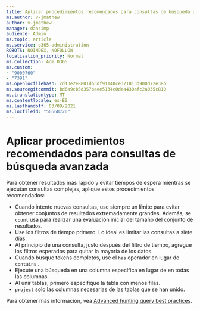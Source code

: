 ```yaml
---
title: Aplicar procedimientos recomendados para consultas de búsqueda avanzada
ms.author: v-jmathew
author: v-jmathew
manager: dansimp
audience: Admin
ms.topic: article
ms.service: o365-administration
ROBOTS: NOINDEX, NOFOLLOW
localization_priority: Normal
ms.collection: Adm_O365
ms.custom:
- "9000760"
- "7391"
ms.openlocfilehash: cd13e2e8801db3df91140ce371813d900d72e38b
ms.sourcegitcommit: bd6a9cb5d357baee5134c0dea430afc2a035c810
ms.translationtype: MT
ms.contentlocale: es-ES
ms.lasthandoff: 03/09/2021
ms.locfileid: "50568720"
---
```

# <a name="apply-best-practices-for-advanced-hunting-queries"></a>Aplicar procedimientos recomendados para consultas de búsqueda avanzada

Para obtener resultados más rápido y evitar tiempos de espera mientras se ejecutan consultas complejas, aplique estos procedimientos recomendados:

- Cuando intente nuevas consultas, use siempre un límite para evitar obtener conjuntos de resultados extremadamente grandes. Además, se `count` usa para realizar una evaluación inicial del tamaño del conjunto de resultados.
- Use los filtros de tiempo primero. Lo ideal es limitar las consultas a siete días.
- Al principio de una consulta, justo después del filtro de tiempo, agregue los filtros esperados para quitar la mayoría de los datos.
- Cuando busque tokens completos, use el `has` operador en lugar de `contains` .
- Ejecute una búsqueda en una columna específica en lugar de en todas las columnas.
- Al unir tablas, primero especifique la tabla con menos filas.
- `project` solo las columnas necesarias de las tablas que se han unido.

Para obtener más información, vea [Advanced hunting query best practices](https://go.microsoft.com/fwlink/?linkid=2144812).
